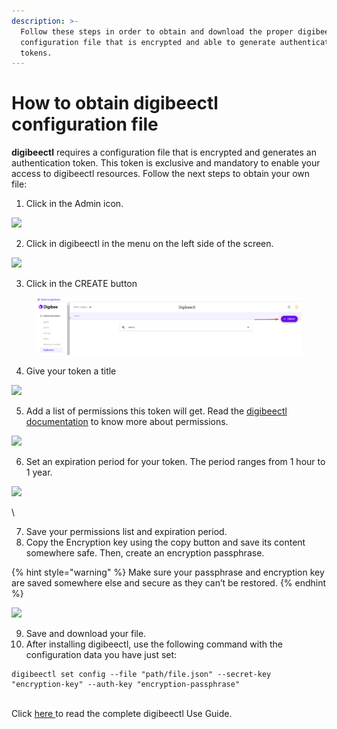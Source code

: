 ```yaml
---
description: >-
  Follow these steps in order to obtain and download the proper digibeectl
  configuration file that is encrypted and able to generate authentication
  tokens.
---
```


# How to obtain digibeectl configuration file

**digibeectl** requires a configuration file that is encrypted and generates an authentication token. This token is exclusive and mandatory to enable your access to digibeectl resources. Follow the next steps to obtain your own file:

1. Click in the Admin icon.&#x20;

![](../../.gitbook/assets/digibeectl\_admin.png)

2. Click in digibeectl in the menu on the left side of the screen.&#x20;

![](../../.gitbook/assets/digibeectl\_seta.png)

3. Click in the CREATE button



<figure><img src="../../.gitbook/assets/digibeectl_create.png" alt=""><figcaption></figcaption></figure>

4. Give your token a title

![](../../.gitbook/assets/digibeectl\_token.png)

5. Add a list of permissions this token will get. Read the [digibeectl documentation](https://docs.digibee.com/documentation/platform/digibeectl) to know more about permissions.&#x20;

![](../../.gitbook/assets/digibeectl\_permissions.png)

6. Set an expiration period for your token. The period ranges from 1 hour to 1 year.

![](../../.gitbook/assets/digibeectl\_expiration.png)

\


7. Save your permissions list and expiration period.
8. Copy the Encryption key using the copy button and save its content somewhere safe. Then, create an encryption passphrase.

{% hint style="warning" %}
Make sure your passphrase and encryption key are saved somewhere else and secure as they can’t be restored.
{% endhint %}

![](../../.gitbook/assets/digibeectl\_encription.png)

9. Save and download your file.
10. After installing digibeectl, use the following command with the configuration data you have just set:

```
digibeectl set config --file "path/file.json" --secret-key "encryption-key" --auth-key "encryption-passphrase"
```

\
Click [here ](./)to read the complete digibeectl Use Guide.
